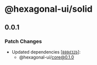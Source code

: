 # @hexagonal-ui/solid

## 0.0.1

### Patch Changes

- Updated dependencies [[`880d32b`](https://github.com/adbayb/hexagonal-ui/commit/880d32be7f4bdaabcc108dddc11c24f8e77bfd06)]:
  - @hexagonal-ui/core@0.1.0
